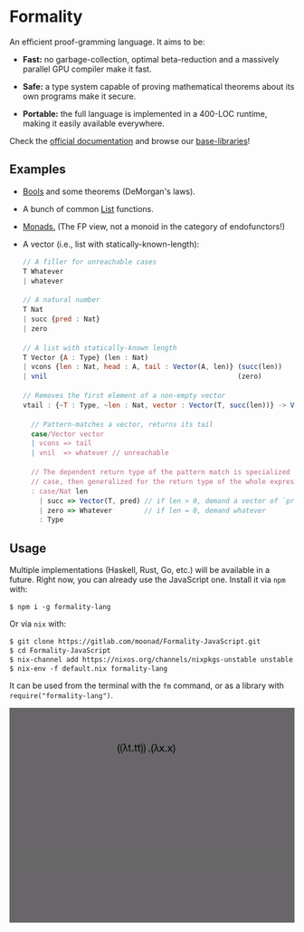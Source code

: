 # Formality

An efficient proof-gramming language. It aims to be:

- **Fast:** no garbage-collection, optimal beta-reduction and a massively parallel GPU compiler make it fast.

- **Safe:** a type system capable of proving mathematical theorems about its own programs make it secure.

- **Portable:** the full language is implemented in a 400-LOC runtime, making it easily available everywhere.

Check the [official documentation](https://docs.formality-lang.org) and browse our [base-libraries](https://github.com/moonad/Formality-Base)!

## Examples

- [Bools](https://github.com/moonad/Formality-Base/blob/master/Data.Bool.fm) and some theorems (DeMorgan's laws).

- A bunch of common [List](https://github.com/moonad/Formality-Base/blob/master/Data.List.fm) functions.

- [Monads.](https://github.com/moonad/Formality-Base/blob/master/Control.Monad.fm) (The FP view, not a monoid in the category of endofunctors!)

- A vector (i.e., list with statically-known-length):

    ```javascript
    // A filler for unreachable cases
    T Whatever
    | whatever

    // A natural number
    T Nat
    | succ {pred : Nat}
    | zero

    // A list with statically-known length
    T Vector {A : Type} (len : Nat)
    | vcons {len : Nat, head : A, tail : Vector(A, len)} (succ(len))
    | vnil                                               (zero)

    // Removes the first element of a non-empty vector
    vtail : {~T : Type, ~len : Nat, vector : Vector(T, succ(len))} -> Vector(T, len)

      // Pattern-matches a vector, returns its tail
      case/Vector vector
      | vcons => tail
      | vnil  => whatever // unreachable

      // The dependent return type of the pattern match is specialized for each
      // case, then generalized for the return type of the whole expression
      : case/Nat len
        | succ => Vector(T, pred) // if len > 0, demand a vector of `pred(len)` elems
        | zero => Whatever        // if len = 0, demand whatever
        : Type
    ```

## Usage

Multiple implementations (Haskell, Rust, Go, etc.) will be available in a future. Right now, you can already use the JavaScript one. Install it via `npm` with:

```
$ npm i -g formality-lang
```

Or via `nix` with:

```
$ git clone https://gitlab.com/moonad/Formality-JavaScript.git
$ cd Formality-JavaScript
$ nix-channel add https://nixos.org/channels/nixpkgs-unstable unstable
$ nix-env -f default.nix formality-lang
```

It can be used from the terminal with the `fm` command, or as a library with `require("formality-lang")`.

![Interaction-Net compilation](docs/images/inet-simulation.gif)
